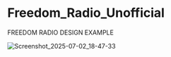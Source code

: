 # Freedom_Radio_Unofficial
FREEDOM RADIO DESIGN EXAMPLE

![Screenshot_2025-07-02_18-47-33](https://github.com/user-attachments/assets/f51f5b8d-007b-4e38-bf42-e5779b8249de)

